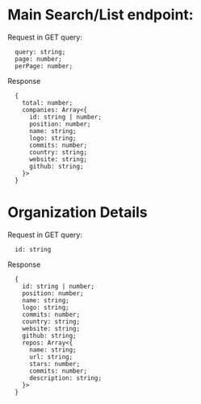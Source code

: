 # Main Search/List endpoint:

Request in GET query:

```
  query: string;
  page: number;
  perPage: number;
```

Response

```
  {
    total: number;
    companies: Array<{
      id: string | number;
      position: number;
      name: string;
      logo: string;
      commits: number;
      country: string;
      website: string;
      github: string;
    }>
  }
```

# Organization Details

Request in GET query:

```
  id: string
```

Response

```
  {
    id: string | number;
    position: number;
    name: string;
    logo: string;
    commits: number;
    country: string;
    website: string;
    github: string;
    repos: Array<{
      name: string;
      url: string;
      stars: number;
      commits: number;
      description: string;
    }>
  }
```
